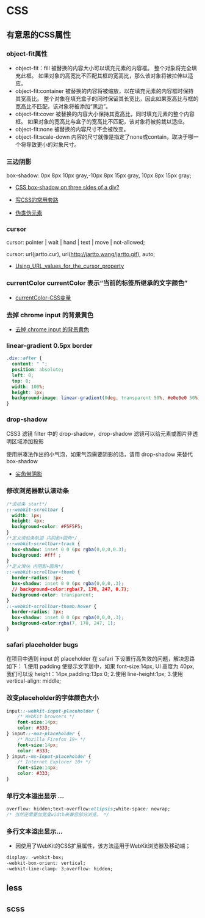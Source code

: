 # CSS

## 有意思的CSS属性

### object-fit属性

- object-fit：fill
被替换的内容大小可以填充元素的内容框。 整个对象将完全填充此框。 如果对象的高宽比不匹配其框的宽高比，那么该对象将被拉伸以适应。
- object-fit:container
被替换的内容将被缩放，以在填充元素的内容框时保持其宽高比。 整个对象在填充盒子的同时保留其长宽比，因此如果宽高比与框的宽高比不匹配，该对象将被添加“黑边”。
- object-fit:cover
被替换的内容大小保持其宽高比，同时填充元素的整个内容框。 如果对象的宽高比与盒子的宽高比不匹配，该对象将被剪裁以适应。
- object-fit:none
被替换的内容尺寸不会被改变。
- object-fit:scale-down
内容的尺寸就像是指定了none或contain，取决于哪一个将导致更小的对象尺寸。

### 三边阴影

box-shadow: 0px 8px 10px gray,-10px 8px 15px gray, 10px 8px 15px gray;

- [CSS box-shadow on three sides of a div? ](https://stackoverflow.com/questions/8738768/css-box-shadow-on-three-sides-of-a-div)

- [写CSS的常用套路](https://juejin.cn/post/6844904033405108232)

- [伪类伪元素](https://segmentfault.com/a/1190000007180315)

### cursor

cursor: pointer | wait | hand | text | move | not-allowed;

cursor: url(jartto.cur), url(http://jartto.wang/jartto.gif), auto;

- [Using_URL_values_for_the_cursor_property](https://developer.mozilla.org/en-US/docs/Web/CSS/CSS_Basic_User_Interface/Using_URL_values_for_the_cursor_property)

### currentColor currentColor 表示“当前的标签所继承的文字颜色”

- [currentColor-CSS变量](https://www.zhangxinxu.com/wordpress/2014/10/currentcolor-css3-powerful-css-keyword/)

### 去掉 chrome input 的背景黄色

- [去掉 chrome input 的背景黄色](https://stackoverflow.com/questions/2781549/removing-input-background-colour-for-chrome-autocomplete)

### linear-gradient 0.5px border

```css
.div::after {
  content: " ";
  position: absolute;
  left: 0;
  top: 0;
  width: 100%;
  height: 1px;
  background-image: linear-gradient(0deg, transparent 50%, #e0e0e0 50%);
}
```

### drop-shadow

CSS3 滤镜 filter 中的 drop-shadow，drop-shadow 滤镜可以给元素或图片非透明区域添加投影

使用拼凑法作出的小气泡，如果气泡需要阴影的话，请用 drop-shadow 来替代 box-shadow

- [尖角带阴影](https://www.zhangxinxu.com/wordpress/2016/05/css3-filter-drop-shadow-vs-box-shadow/)

### 修改浏览器默认滚动条

```css
/*滚动条 start*/
::-webkit-scrollbar {
  width: 1px;
  height: 4px;
  background-color: #F5F5F5;
}
/*定义滚动条轨道 内阴影+圆角*/
::-webkit-scrollbar-track {
  box-shadow: inset 0 0 6px rgba(0,0,0,0.3);
  background: #fff ;
}
/*定义滑块 内阴影+圆角*/
::-webkit-scrollbar-thumb {
  border-radius: 3px;
  box-shadow: inset 0 0 6px rgba(0,0,0,.3);
  // background-color:rgba(7, 170, 247, 0.7);
  background-color: transparent;
}
::-webkit-scrollbar-thumb:hover {
  border-radius: 3px;
  box-shadow: inset 0 0 6px rgba(0,0,0,.3);
  background-color:rgba(7, 170, 247, 1);
}
```
### safari placeholder bugs

在项目中遇到 input 的 placeholder 在 safari 下设置行高失效的问题，解决思路如下：
1.使用 padding 使提示文字居中，如果 font-size:14px, UI 高度为 40px,我们可以设 height：14px,padding:13px 0;
2.使用 line-height:1px;
3.使用 vertical-align: middle;

### 改变placeholder的字体颜色大小

```css
input::-webkit-input-placeholder { 
    /* WebKit browsers */ 
    font-size:14px;
    color: #333;
} input::-moz-placeholder { 
    /* Mozilla Firefox 19+ */ 
    font-size:14px;
    color: #333;
} input:-ms-input-placeholder { 
    /* Internet Explorer 10+ */ 
    font-size:14px;
    color: #333;
}
```
### 单行文本溢出显示 ...

```css
overflow: hidden;text-overflow:ellipsis;white-space: nowrap;
/* 当然还需要加宽度width来兼容部分浏览。 */
```
### 多行文本溢出显示...

- 因使用了WebKit的CSS扩展属性，该方法适用于WebKit浏览器及移动端；

```css
display: -webkit-box;
-webkit-box-orient: vertical;
-webkit-line-clamp: 3;overflow: hidden;
```

## less

## scss
